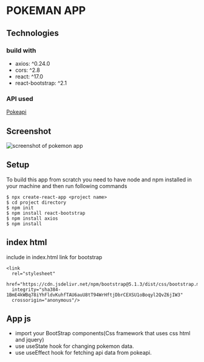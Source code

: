 # POKEMAN APP

## Technologies

### build with

- axios: ^0.24.0
- cors: ^2.8
- react: ^17.0
- react-bootstrap: ^2.1

### API used

[Pokeapi](https://pokeapi.co/)

## Screenshot

![screenshot of pokemon app](./images/pokemon.png)

## Setup

To build this app from scratch you need to have node and npm installed in your machine and then run following commands

```shell
$ npx create-react-app <project name>
$ cd project directory
$ npm init
$ npm install react-bootstrap
$ npm install axios
$ npm install
```

## index html

include in index.html link for bootstrap

```shell
<link
  rel="stylesheet"
  href="https://cdn.jsdelivr.net/npm/bootstrap@5.1.3/dist/css/bootstrap.min.css"
  integrity="sha384-1BmE4kWBq78iYhFldvKuhfTAU6auU8tT94WrHftjDbrCEXSU1oBoqyl2QvZ6jIW3"
  crossorigin="anonymous"/>
```

## App js

- import your BootStrap components(Css framework that uses css html and jquery)
- use useState hook for changing pokemon data.
- use useEffect hook for fetching api data from pokeapi.

<!-- // function showAvatar(githubUser) {
  //   return new Promise(function(resolve, reject) {
  //     let img = document.createElement('img');
  //     img.src = githubUser.avatar_url;
  //     img.className = "promise-avatar-example";
  //     document.body.append(img);

  //     setTimeout(() => {
  //       img.remove();
  //       resolve(githubUser);
  //     }, 3000);
  //   });
  // }

  // Use them:
  // loadJson('/article/promise-chaining/user.json')
  //   .then(user => loadGithubUser(user.name))
  //   .then(showAvatar)
  //   .then(githubUser => alert(`Finished showing ${githubUser.name}`)); -->
